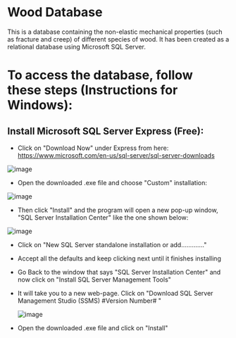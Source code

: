 # Wood Database
This is a database containing the non-elastic mechanical properties (such as fracture and creep) of different species of wood. It has been created as a relational database using Microsoft SQL Server. 

# To access the database, follow these steps (Instructions for Windows):

## Install Microsoft SQL Server Express (Free):
* Click on "Download Now" under Express from here:
https://www.microsoft.com/en-us/sql-server/sql-server-downloads

![image](https://github.com/user-attachments/assets/94fa3882-a61b-4351-b61c-02a6f12addf3)

* Open the downloaded .exe file and choose "Custom" installation:
  
![image](https://github.com/user-attachments/assets/9b9cb1c2-13df-4625-bb00-fc7f5b218dd9)

* Then click "Install" and the program will open a new pop-up window, "SQL Server Installation Center" like the one shown below:

![image](https://github.com/user-attachments/assets/e2bfac36-1348-4c8a-a735-e63f950f7e05)

* Click on "New SQL Server standalone installation or add............."

* Accept all the defaults and keep clicking next until it finishes installing

* Go Back to the window  that says "SQL Server Installation Center" and now click on "Install SQL Server Management Tools"

* It will take you to a new web-page. Click on "Download SQL Server Management Studio (SSMS) #Version Number# "

  ![image](https://github.com/user-attachments/assets/b5dd5223-b4f0-4d61-8073-93614c7e52bf)

* Open the downloaded .exe file and click on "Install"
